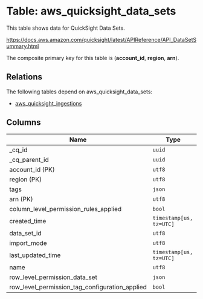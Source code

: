 # Table: aws_quicksight_data_sets

This table shows data for QuickSight Data Sets.

https://docs.aws.amazon.com/quicksight/latest/APIReference/API_DataSetSummary.html

The composite primary key for this table is (**account_id**, **region**, **arn**).

## Relations

The following tables depend on aws_quicksight_data_sets:
  - [aws_quicksight_ingestions](aws_quicksight_ingestions.md)

## Columns

| Name          | Type          |
| ------------- | ------------- |
|_cq_id|`uuid`|
|_cq_parent_id|`uuid`|
|account_id (PK)|`utf8`|
|region (PK)|`utf8`|
|tags|`json`|
|arn (PK)|`utf8`|
|column_level_permission_rules_applied|`bool`|
|created_time|`timestamp[us, tz=UTC]`|
|data_set_id|`utf8`|
|import_mode|`utf8`|
|last_updated_time|`timestamp[us, tz=UTC]`|
|name|`utf8`|
|row_level_permission_data_set|`json`|
|row_level_permission_tag_configuration_applied|`bool`|